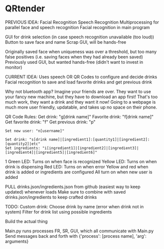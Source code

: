 # QRtender
PREVIOUS IDEA:
Facial Recognition
Speech Recognition
Multiprocessing for parallel face and speech recognition
    Facial recognition in main program

GUI for drink selection (in case speech recognition unavailable (too loud))
    Button to save face and name
Scrap GUI, will be hands-free

Originally saved face when uniqueness was over a threshold, but too many false positives (i.e. saving faces when they had already been saved)
Previously used GUI, but wanted hands-free (didn't want to invest in monitor)

CURRENT IDEA:
Uses speech OR QR Codes to configure and decide drinks
Facial recognition to save and load favorite drinks and get previous drink

Why not bluetooth app?
Imagine your friends are over. They want to use your fancy new machine, but they have to download an app first! That's too much work, they want a drink and they want it now!
Going to a webpage is much more user friendly, updatable, and takes up no space on their phone.

QR Code Rules:
    Get drink: "g[drink name]"
    Favorite drink: "f[drink name]"
    Get favorite drink: "f"
    Get previous drink: "p"

    Set new user: "n[username]"

    Set drink: "s[drink name]|[ingredient1]:[quantity1]|[ingredient2]:[quantity2]|etc"
    Set ingredients: "i[ingredient1]|[ingredient2]|[ingredient3]|[ingredient4]|[ingredient5]|[ingredient6]"

1 Green LED:
    Turns on when face is recognized
Yellow LED:
    Turns on when drink is dispensing
Red LED:
    Turns on when error
Yellow and red when drink is added or ingredients are configured
All turn on when new user is added

PULL drinks.json/ingredients.json from github (easiest way to keep updated) whenever loads
Make sure to combine with saved drinks.json/ingredients to keep crafted drinks

TODO:
Custom drink: Choose drink by name (error when drink not in system)
Filter for drink list using possible ingredients

Build the actual thing 

Main.py runs processes FR, SR, GUI, which all communicate with Main.py
Send messages back and forth with {'process': [process name], 'arg': arguments}


